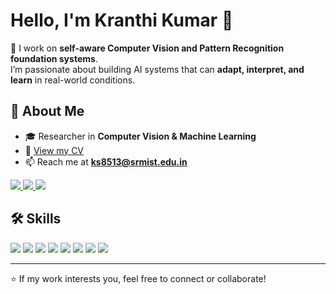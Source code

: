 # Hello, I'm Kranthi Kumar 👋  

🔬 I work on **self-aware Computer Vision and Pattern Recognition foundation systems**.  
I’m passionate about building AI systems that can **adapt, interpret, and learn** in real-world conditions.  

## 📄 About Me  

- 🎓 Researcher in **Computer Vision & Machine Learning**  
- 📑 [View my CV](https://skranthi-kumar.github.io/academic-portfolio-kranthi/Kranthi_Kumar_Resume_May2025.pdf)  
- 📫 Reach me at **ks8513@srmist.edu.in**  

<p>
  <a href="https://www.linkedin.com/in/sariputi-kranthi-kumar-aa2028244/">
    <img src="https://img.shields.io/badge/LinkedIn-0077B5?style=for-the-badge&logo=linkedin&logoColor=white">
  </a>
  <a href="https://skranthi-kumar.github.io/academic-portfolio-kranthi/" target="_blank">
    <img src="https://img.shields.io/badge/Website-000000?style=for-the-badge&logo=google-chrome&logoColor=white">
  </a>
  <a href="https://skranthi-kumar.github.io/academic-portfolio-kranthi/Kranthi_Kumar_Resume_May2025.pdf" target="_blank">
    <img src="https://img.shields.io/badge/CV-View%20PDF-blue?style=for-the-badge&logo=adobeacrobatreader&logoColor=white">
  </a>
</p>

## 🛠️ Skills  

<p align="left">
  <img src="https://img.shields.io/badge/Python-3776AB?style=for-the-badge&logo=python&logoColor=white">
  <img src="https://img.shields.io/badge/PyTorch-EE4C2C?style=for-the-badge&logo=PyTorch&logoColor=white">
  <img src="https://img.shields.io/badge/TensorFlow-FF6F00?style=for-the-badge&logo=TensorFlow&logoColor=white">
  <img src="https://img.shields.io/badge/Numpy-777BB4?style=for-the-badge&logo=numpy&logoColor=white">
  <img src="https://img.shields.io/badge/scikit_learn-F7931E?style=for-the-badge&logo=scikit-learn&logoColor=white">
  <img src="https://img.shields.io/badge/C-00599C?style=for-the-badge&logo=c&logoColor=white">
  <img src="https://img.shields.io/badge/C++-00599C?style=for-the-badge&logo=c%2B%2B&logoColor=white">
  <img src="https://img.shields.io/badge/OpenCV-27338e?style=for-the-badge&logo=OpenCV&logoColor=white">
</p>
 
---

⭐ If my work interests you, feel free to connect or collaborate!  
